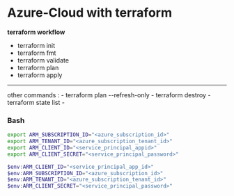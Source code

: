 # Azure-Cloud with terraform

__terraform workflow__
* terraform init
* terraform fmt
* terraform validate
* terraform plan
* terraform apply

---
other commands :
    - terraform plan --refresh-only
    - terraform destroy
    - terraform state list
    - 

### Bash

```bash
export ARM_SUBSCRIPTION_ID="<azure_subscription_id>"
export ARM_TENANT_ID="<azure_subscription_tenant_id>"
export ARM_CLIENT_ID="<service_principal_appid>"
export ARM_CLIENT_SECRET="<service_principal_password>"
```
```ps1
$env:ARM_CLIENT_ID="<service_principal_app_id>"
$env:ARM_SUBSCRIPTION_ID="<azure_subscription_id>"
$env:ARM_TENANT_ID="<azure_subscription_tenant_id>"
$env:ARM_CLIENT_SECRET="<service_principal_password>"
```